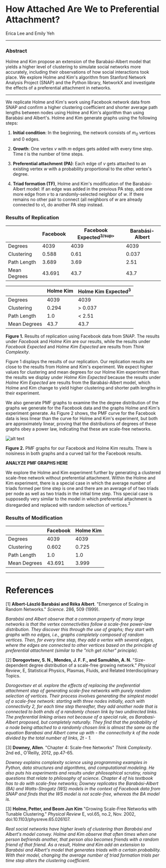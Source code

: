 # How Attached Are We to Preferential Attachment?

Erica Lee and Emily Yeh

------

### Abstract
Holme and Kim propose an extension of the Barabási-Albert model that yields a higher level of clustering to simulate social networks more accurately, including their observations of how social interactions took place. We explore Holme and Kim's algorithm from Stanford Network Analysis Project (SNAP) and the Python library, NetworkX and investigate the effects of a preferential attachment in networks.

------

We replicate Holme and Kim's work using Facebook network data from SNAP and confirm a higher clustering coefficient and shorter average path lengths between nodes using Holme and Kim's algorithm than using Barabási and Albert's. Holme and Kim generate graphs using the following steps:

1. **Initial condition**: In the beginning, the network consists of _m<sub>0</sub>_ vertices and 0 edges.

2. **Growth**: One vertex _v_ with _m_ edges gets added with every time step. Time _t_ is the number of time steps.

3. **Preferential attachment (PA)**: Each edge of _v_ gets attached to an existing vertex _w_ with a probability proportional to the other vertex's degree.

4. **Triad formation (TF)**, Holme and Kim's modification of the Barabási-Albert model: If an edge was added in the previous PA step, add one more edge from _v_ to a randomly-selected neighbor of _w_. If there remains no other pair to connect (all neighbors of _w_ are already connected to _v_), do another PA step instead.

### Results of Replication

|              | Facebook | Facebook Expected<sup>3/sup>  | Barabási-Albert |
|  ------      |  ------  |  ------                       | -----           |
| Degrees      | 4039     | 4039                          | 4039            |
| Clustering   | 0.588    | 0.61                          | 0.037           |
| Path Length  | 3.689    | 3.69                          | 2.51            |
| Mean Degrees | 43.691   | 43.7                          | 43.7            |

|              | Holme Kim | Holme Kim Expected<sup>3</sup> |
| ---          | ---       | ---                            |
| Degrees      | 4039      | 4039                           |
| Clustering   | 0.294     | > 0.037                        |
| Path Length  | 1.0       | < 2.51                         |
| Mean Degrees | 43.7      | 43.7                           |

**Figure 1.** Results of replication using Facebook data from SNAP. The results under _Facebook_ and _Holme Kim_ are our results, while the results under _Facebook Expected_ and _Holme Kim Expected_ are results from _Think Complexity_.

Figure 1 displays the results of our replication. Our replication results are close to the results from Holme and Kim's experiment. We expect higher values for clustering and mean degrees for our Holme Kim experiment than the results we display under _Holme Kim Expected_ because the results under _Holme Kim Expected_ are results from the Barabási-Albert model, which Holme and Kim change to yield higher clustering and shorter path lengths in their experiment.

We also generate PMF graphs to examine the the degree distribution of the graphs we generate for the Facebook data and the graphs Holme and Kim's experiment generate. As Figure 2 shows, the PMF curve for the Facebook data is less linear than the curve for Holme and Kim's experiment, but both are approximately linear, proving that the distributions of degrees of these graphs obey a power law, indicating that these are scale-free networks. 

![alt text](https://github.com/ericasaywhat/Epidemix/blob/master/reports/PMFGraphs.png)

**Figure 2.** PMF graphs for our Facebook and Holme Kim results. There is noisiness in both graphs and a curved tail for the Facebook results.

**ANALYZE PMF GRAPHS HERE**

We explore the Holme and Kim experiment further by generating a clustered scale-free network without preferential attachment. Within the Holme and Kim experiment, there is a special case in which the average number of triads formed per time step is one and there are an average of of two triads per node as well as two triads in the initial time step. This special case is supposedly very similar to the model in which preferential attachment is disregarded and replaced with random selection of vertices.<sup>2</sup>

### Results of Modification

|              | Facebook | Holme Kim | 
|  ------      |  ------  |  ------   |
| Degrees      | 4039     | 4039      |
| Clustering   | 0.602    | 0.725     |
| Path Length  | 1.0      | 1.0       |
| Mean Degrees | 43.691   | 3.999     |

-----
# References

[1] **Albert-László Barabási and Réka Albert**. "Emergence of Scaling in Random Networks." *Science*. 286, 509 (1999).

_Barabási and Albert observe that a common property of many large networks is that the vertex connectivities follow a scale-free power-law distribution. They discover this through the use of graphs; they start with graphs with no edges, i.e., graphs completely composed of random vertices. Then, for every time step,  they add a vertex with several edges, where the edges are connected to other vertices based on the principle of preferential attachment (similar to the "rich get  richer" principle)._

[2] **Dorogovtsev, S. N., Mendes, J. F. F., and Samukhin, A. N.** "Size-dependent degree distribution of a scale-free growing network." _Physical Review_, E, Statistical Physics, Plasmas, Fluids, and Related Interdisciplinary Topics.

_Dorogovtsev et al. explore the effects of replacing the preferential attachment step of generating scale-free networks with purely random selection of vertices. Their process involves generating the simplest model of a scale-free network: starting with three nodes initially, each with connectivity 2, for each time step thereafter, they add another node that is connected to both ends of a randomly chosen link by two undirected links. The preferential linking arises not because of a special rule, as Barabasi-Albert proposed, but completely naturally. They find that the probability of a node being attached to a randomly chosen link is almost the same as the equation Barabasi and Albert came up with - the connectivity k of the node divided by the total number of links, 2t - 1._

[3] **Downey, Allen**. "Chapter 4: Scale-free Networks" *Think Complexity*. 2nd ed., O'Reilly, 2012, pp.47-65.

_Downey explains complexity science using programming examples in Python, data structures and algorithms, and computational modeling. He also puts his experiments and results under philosophical scrutiny, raising questions that relate to philosophy of science. Chapter 4 of his textbook has to do with scale-free networks; Downey replicates the Barabási-Albert (BA) and Watts-Strogatz (WS) models in the context of Facebook data from SNAP and finds that the WS model is not scale-free, whereas the BA model is._

[3] **Holme, Petter, and Beom Jun Kim** "Growing Scale-Free Networks with Tunable Clustering." *Physical Review* E, vol.65, no.2, Nov. 2002, doi:10.1103/physreve.65.026107.

_Real social networks have higher levels of clustering than Barabási and Albert's model convey. Holme and Kim observe that often times when one person befriends another, that person also becomes friends with a random friend of that friend. As a result, Holme and Kim add an extension to Barabási and Albert's  model that generates triads with a certain probability. With their model, changing the average number of triad formation trials per time step alters the clustering coefficient._
